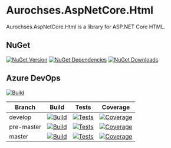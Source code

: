 # Aurochses.AspNetCore.Html

Aurochses.AspNetCore.Html is a library for ASP.NET Core HTML.

## NuGet
[![NuGet Version](https://img.shields.io/nuget/v/Aurochses.AspNetCore.Html.svg?style=flat-square)](https://www.nuget.org/packages/Aurochses.AspNetCore.Html)
[![NuGet Dependencies](https://img.shields.io/librariesio/release/nuget/Aurochses.AspNetCore.Html.svg?style=flat-square)](https://libraries.io/nuget/Aurochses.AspNetCore.Html)
[![NuGet Downloads](https://img.shields.io/nuget/dt/Aurochses.AspNetCore.Html.svg?style=flat-square)](https://www.nuget.org/packages/Aurochses.AspNetCore.Html)

## Azure DevOps

[![Build](https://img.shields.io/azure-devops/release/Aurochses/61cd8e26-670f-4d15-9b53-5e73a476a30f/4/4.svg?style=flat-square)](https://Aurochses.visualstudio.com/Aurochses.GitHub/_release?definitionId=4)

Branch     | Build | Tests | Coverage
-----------|-------|-------|----------
develop | [![Build](https://img.shields.io/azure-devops/build/Aurochses/Aurochses.GitHub/381/develop.svg?style=flat-square)](https://Aurochses.visualstudio.com/Aurochses.GitHub/_build/latest?definitionId=381&branchName=develop) | [![Tests](https://img.shields.io/azure-devops/tests/Aurochses/Aurochses.GitHub/381/develop.svg?style=flat-square)](https://Aurochses.visualstudio.com/Aurochses.GitHub/_build/latest?definitionId=381&branchName=develop) | [![Coverage](https://img.shields.io/azure-devops/coverage/Aurochses/Aurochses.GitHub/381/develop.svg?style=flat-square)](https://Aurochses.visualstudio.com/Aurochses.GitHub/_build/latest?definitionId=381&branchName=develop)
pre-master | [![Build](https://img.shields.io/azure-devops/build/Aurochses/Aurochses.GitHub/381/pre-master.svg?style=flat-square)](https://Aurochses.visualstudio.com/Aurochses.GitHub/_build/latest?definitionId=381&branchName=pre-master) | [![Tests](https://img.shields.io/azure-devops/tests/Aurochses/Aurochses.GitHub/381/pre-master.svg?style=flat-square)](https://Aurochses.visualstudio.com/Aurochses.GitHub/_build/latest?definitionId=381&branchName=pre-master) | [![Coverage](https://img.shields.io/azure-devops/coverage/Aurochses/Aurochses.GitHub/381/pre-master.svg?style=flat-square)](https://Aurochses.visualstudio.com/Aurochses.GitHub/_build/latest?definitionId=381&branchName=pre-master)
master | [![Build](https://img.shields.io/azure-devops/build/Aurochses/Aurochses.GitHub/381/master.svg?style=flat-square)](https://Aurochses.visualstudio.com/Aurochses.GitHub/_build/latest?definitionId=381&branchName=master) | [![Tests](https://img.shields.io/azure-devops/tests/Aurochses/Aurochses.GitHub/381/master.svg?style=flat-square)](https://Aurochses.visualstudio.com/Aurochses.GitHub/_build/latest?definitionId=381&branchName=master) | [![Coverage](https://img.shields.io/azure-devops/coverage/Aurochses/Aurochses.GitHub/381/master.svg?style=flat-square)](https://Aurochses.visualstudio.com/Aurochses.GitHub/_build/latest?definitionId=381&branchName=master)
